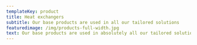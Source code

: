 ```yaml
---
templateKey: product
title: Heat exchangers
subtitle: Our base products are used in all our tailored solutions
featuredimage: /img/products-full-width.jpg
text: Our base products are used in absolutely all our tailored solutions
---
```


